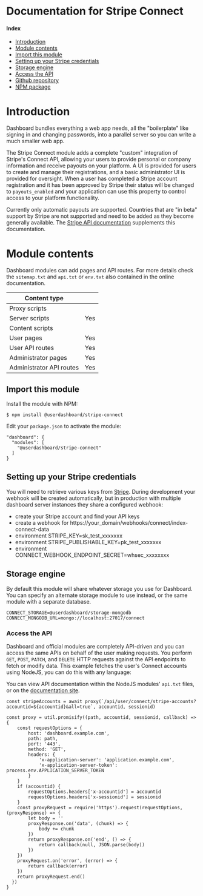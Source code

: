 # Documentation for Stripe Connect

#### Index

- [Introduction](#introduction)
- [Module contents](#module-contents)
- [Import this module](#import-this-module)
- [Setting up your Stripe credentials](#setting-up-your-stripe-credentials)
- [Storage engine](#storage-engine)
- [Access the API](#access-the-api)
- [Github repository](https://github.com/userdashboard/stripe-connect)
- [NPM package](https://npmjs.org/userdashboard/stripe-connect)

# Introduction

Dashboard bundles everything a web app needs, all the "boilerplate" like signing in and changing passwords, into a parallel server so you can write a much smaller web app.

The Stripe Connect module adds a complete "custom" integration of Stripe's Connect API, allowing your users to provide personal or company information and receive payouts on your platform.  A UI is provided for users to create and manage their registrations, and a basic administrator UI is provided for oversight.  When a user has completed a Stripe account registration and it has been approved by Stripe their status will be changed to `payouts_enabled` and your application can use this property to control access to your platform functionality.

Currently only automatic payouts are supported.  Countries that are "in beta" support by Stripe are not supported and need to be added as they become generally available.  The [Stripe API documentation](https://stripe.com/docs/api) supplements this documentation.

# Module contents 

Dashboard modules can add pages and API routes.  For more details check the `sitemap.txt` and `api.txt` or `env.txt` also contained in the online documentation.

| Content type             |     |
|--------------------------|-----|
| Proxy scripts            |     |
| Server scripts           | Yes |
| Content scripts          |     |
| User pages               | Yes |
| User API routes          | Yes | 
| Administrator pages      | Yes |
| Administrator API routes | Yes | 

## Import this module

Install the module with NPM:

    $ npm install @userdashboard/stripe-connect

Edit your `package.json` to activate the module:

    "dashboard": {
      "modules": [
        "@userdashboard/stripe-connect"
      ]
    }

## Setting up your Stripe credentials

You will need to retrieve various keys from [Stripe](https://stripe.com).  During development your webhook will be created automatically, but in production with multiple dashboard server instances they share a configured webhook:

- create your Stripe account and find your API keys
- create a webhook for https://your_domain/webhooks/connect/index-connect-data 
- environment STRIPE_KEY=sk_test_xxxxxxx
- environment STRIPE_PUBLISHABLE_KEY=pk_test_xxxxxxx
- environment CONNECT_WEBHOOK_ENDPOINT_SECRET=whsec_xxxxxxxx

## Storage engine

By default this module will share whatever storage you use for Dashboard.  You can specify an alternate storage module to use instead, or the same module with a separate database.

    CONNECT_STORAGE=@userdashboard/storage-mongodb
    CONNECT_MONGODB_URL=mongo://localhost:27017/connect

### Access the API

Dashboard and official modules are completely API-driven and you can access the same APIs on behalf of the user making requests.  You perform `GET`, `POST`, `PATCH`, and `DELETE` HTTP requests against the API endpoints to fetch or modify data.  This example fetches the user's Connect accounts using NodeJS, you can do this with any language:

You can view API documentation within the NodeJS modules' `api.txt` files, or on the [documentation site](https://userdashboard.github.io/organizations-api).

    const stripeAccounts = await proxy(`/api/user/connect/stripe-accounts?accountid=${accountid}&all=true`, accountid, sessionid)

    const proxy = util.promisify((path, accountid, sessionid, callback) => {
        const requestOptions = {
            host: 'dashboard.example.com',
            path: path,
            port: '443',
            method: 'GET',
            headers: {
                'x-application-server': 'application.example.com',
                'x-application-server-token': process.env.APPLICATION_SERVER_TOKEN
            }
        }
        if (accountid) {
            requestOptions.headers['x-accountid'] = accountid
            requestOptions.headers['x-sessionid'] = sessionid
        }
        const proxyRequest = require('https').request(requestOptions, (proxyResponse) => {
            let body = ''
            proxyResponse.on('data', (chunk) => {
                body += chunk
            })
            return proxyResponse.on('end', () => {
                return callback(null, JSON.parse(body))
            })
        })
        proxyRequest.on('error', (error) => {
            return callback(error)
        })
        return proxyRequest.end()
      })
    }

